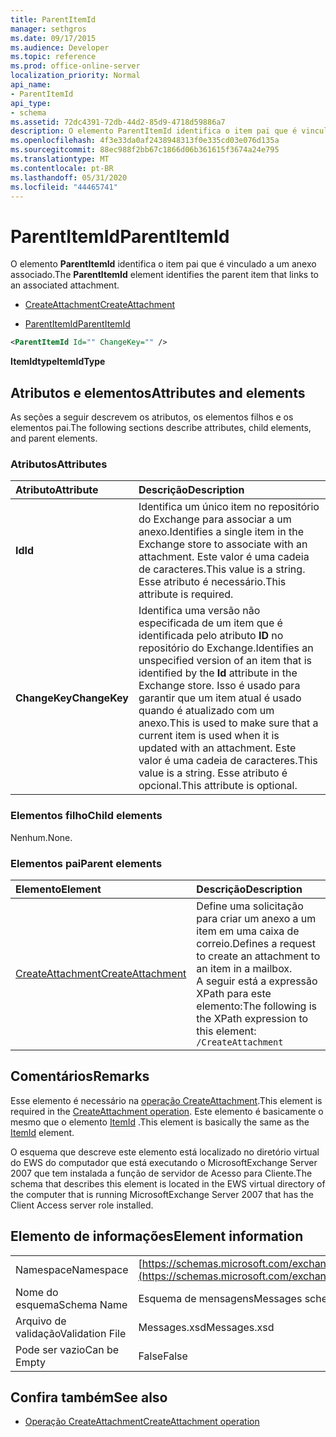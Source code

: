 ```yaml
---
title: ParentItemId
manager: sethgros
ms.date: 09/17/2015
ms.audience: Developer
ms.topic: reference
ms.prod: office-online-server
localization_priority: Normal
api_name:
- ParentItemId
api_type:
- schema
ms.assetid: 72dc4391-72db-44d2-85d9-4718d59886a7
description: O elemento ParentItemId identifica o item pai que é vinculado a um anexo associado.
ms.openlocfilehash: 4f3e33da0af2438948313f0e335cd03e076d135a
ms.sourcegitcommit: 88ec988f2bb67c1866d06b361615f3674a24e795
ms.translationtype: MT
ms.contentlocale: pt-BR
ms.lasthandoff: 05/31/2020
ms.locfileid: "44465741"
---
```

# <a name="parentitemid"></a><span data-ttu-id="90472-103">ParentItemId</span><span class="sxs-lookup"><span data-stu-id="90472-103">ParentItemId</span></span>

<span data-ttu-id="90472-104">O elemento **ParentItemId** identifica o item pai que é vinculado a um anexo associado.</span><span class="sxs-lookup"><span data-stu-id="90472-104">The **ParentItemId** element identifies the parent item that links to an associated attachment.</span></span> 
  
- [<span data-ttu-id="90472-105">CreateAttachment</span><span class="sxs-lookup"><span data-stu-id="90472-105">CreateAttachment</span></span>](createattachment.md)
  
- [<span data-ttu-id="90472-106">ParentItemId</span><span class="sxs-lookup"><span data-stu-id="90472-106">ParentItemId</span></span>](parentitemid.md)
  
```xml
<ParentItemId Id="" ChangeKey="" />
```

<span data-ttu-id="90472-107">**ItemIdtype**</span><span class="sxs-lookup"><span data-stu-id="90472-107">**ItemIdType**</span></span>

## <a name="attributes-and-elements"></a><span data-ttu-id="90472-108">Atributos e elementos</span><span class="sxs-lookup"><span data-stu-id="90472-108">Attributes and elements</span></span>

<span data-ttu-id="90472-109">As seções a seguir descrevem os atributos, os elementos filhos e os elementos pai.</span><span class="sxs-lookup"><span data-stu-id="90472-109">The following sections describe attributes, child elements, and parent elements.</span></span>
  
### <a name="attributes"></a><span data-ttu-id="90472-110">Atributos</span><span class="sxs-lookup"><span data-stu-id="90472-110">Attributes</span></span>

|<span data-ttu-id="90472-111">**Atributo**</span><span class="sxs-lookup"><span data-stu-id="90472-111">**Attribute**</span></span>|<span data-ttu-id="90472-112">**Descrição**</span><span class="sxs-lookup"><span data-stu-id="90472-112">**Description**</span></span>|
|:-----|:-----|
|<span data-ttu-id="90472-113">**Id**</span><span class="sxs-lookup"><span data-stu-id="90472-113">**Id**</span></span> <br/> |<span data-ttu-id="90472-114">Identifica um único item no repositório do Exchange para associar a um anexo.</span><span class="sxs-lookup"><span data-stu-id="90472-114">Identifies a single item in the Exchange store to associate with an attachment.</span></span> <span data-ttu-id="90472-115">Este valor é uma cadeia de caracteres.</span><span class="sxs-lookup"><span data-stu-id="90472-115">This value is a string.</span></span> <span data-ttu-id="90472-116">Esse atributo é necessário.</span><span class="sxs-lookup"><span data-stu-id="90472-116">This attribute is required.</span></span>  <br/> |
|<span data-ttu-id="90472-117">**ChangeKey**</span><span class="sxs-lookup"><span data-stu-id="90472-117">**ChangeKey**</span></span> <br/> |<span data-ttu-id="90472-118">Identifica uma versão não especificada de um item que é identificada pelo atributo **ID** no repositório do Exchange.</span><span class="sxs-lookup"><span data-stu-id="90472-118">Identifies an unspecified version of an item that is identified by the **Id** attribute in the Exchange store.</span></span> <span data-ttu-id="90472-119">Isso é usado para garantir que um item atual é usado quando é atualizado com um anexo.</span><span class="sxs-lookup"><span data-stu-id="90472-119">This is used to make sure that a current item is used when it is updated with an attachment.</span></span> <span data-ttu-id="90472-120">Este valor é uma cadeia de caracteres.</span><span class="sxs-lookup"><span data-stu-id="90472-120">This value is a string.</span></span> <span data-ttu-id="90472-121">Esse atributo é opcional.</span><span class="sxs-lookup"><span data-stu-id="90472-121">This attribute is optional.</span></span>  <br/> |
   
### <a name="child-elements"></a><span data-ttu-id="90472-122">Elementos filho</span><span class="sxs-lookup"><span data-stu-id="90472-122">Child elements</span></span>

<span data-ttu-id="90472-123">Nenhum.</span><span class="sxs-lookup"><span data-stu-id="90472-123">None.</span></span>
  
### <a name="parent-elements"></a><span data-ttu-id="90472-124">Elementos pai</span><span class="sxs-lookup"><span data-stu-id="90472-124">Parent elements</span></span>

|<span data-ttu-id="90472-125">**Elemento**</span><span class="sxs-lookup"><span data-stu-id="90472-125">**Element**</span></span>|<span data-ttu-id="90472-126">**Descrição**</span><span class="sxs-lookup"><span data-stu-id="90472-126">**Description**</span></span>|
|:-----|:-----|
|[<span data-ttu-id="90472-127">CreateAttachment</span><span class="sxs-lookup"><span data-stu-id="90472-127">CreateAttachment</span></span>](createattachment.md) <br/> |<span data-ttu-id="90472-128">Define uma solicitação para criar um anexo a um item em uma caixa de correio.</span><span class="sxs-lookup"><span data-stu-id="90472-128">Defines a request to create an attachment to an item in a mailbox.</span></span>  <br/> <span data-ttu-id="90472-129">A seguir está a expressão XPath para este elemento:</span><span class="sxs-lookup"><span data-stu-id="90472-129">The following is the XPath expression to this element:</span></span>  <br/>  `/CreateAttachment` <br/> |
   
## <a name="remarks"></a><span data-ttu-id="90472-130">Comentários</span><span class="sxs-lookup"><span data-stu-id="90472-130">Remarks</span></span>

<span data-ttu-id="90472-131">Esse elemento é necessário na [operação CreateAttachment](createattachment-operation.md).</span><span class="sxs-lookup"><span data-stu-id="90472-131">This element is required in the [CreateAttachment operation](createattachment-operation.md).</span></span> <span data-ttu-id="90472-132">Este elemento é basicamente o mesmo que o elemento [ItemId](itemid.md) .</span><span class="sxs-lookup"><span data-stu-id="90472-132">This element is basically the same as the [ItemId](itemid.md) element.</span></span> 
  
<span data-ttu-id="90472-133">O esquema que descreve este elemento está localizado no diretório virtual do EWS do computador que está executando o MicrosoftExchange Server 2007 que tem instalada a função de servidor de Acesso para Cliente.</span><span class="sxs-lookup"><span data-stu-id="90472-133">The schema that describes this element is located in the EWS virtual directory of the computer that is running MicrosoftExchange Server 2007 that has the Client Access server role installed.</span></span>
  
## <a name="element-information"></a><span data-ttu-id="90472-134">Elemento de informações</span><span class="sxs-lookup"><span data-stu-id="90472-134">Element information</span></span>

|||
|:-----|:-----|
|<span data-ttu-id="90472-135">Namespace</span><span class="sxs-lookup"><span data-stu-id="90472-135">Namespace</span></span>  <br/> |[https://schemas.microsoft.com/exchange/services/2006/messages](https://schemas.microsoft.com/exchange/services/2006/messages) <br/> |
|<span data-ttu-id="90472-136">Nome do esquema</span><span class="sxs-lookup"><span data-stu-id="90472-136">Schema Name</span></span>  <br/> |<span data-ttu-id="90472-137">Esquema de mensagens</span><span class="sxs-lookup"><span data-stu-id="90472-137">Messages schema</span></span>  <br/> |
|<span data-ttu-id="90472-138">Arquivo de validação</span><span class="sxs-lookup"><span data-stu-id="90472-138">Validation File</span></span>  <br/> |<span data-ttu-id="90472-139">Messages.xsd</span><span class="sxs-lookup"><span data-stu-id="90472-139">Messages.xsd</span></span>  <br/> |
|<span data-ttu-id="90472-140">Pode ser vazio</span><span class="sxs-lookup"><span data-stu-id="90472-140">Can be Empty</span></span>  <br/> |<span data-ttu-id="90472-141">False</span><span class="sxs-lookup"><span data-stu-id="90472-141">False</span></span>  <br/> |
   
## <a name="see-also"></a><span data-ttu-id="90472-142">Confira também</span><span class="sxs-lookup"><span data-stu-id="90472-142">See also</span></span>

- [<span data-ttu-id="90472-143">Operação CreateAttachment</span><span class="sxs-lookup"><span data-stu-id="90472-143">CreateAttachment operation</span></span>](createattachment-operation.md)

